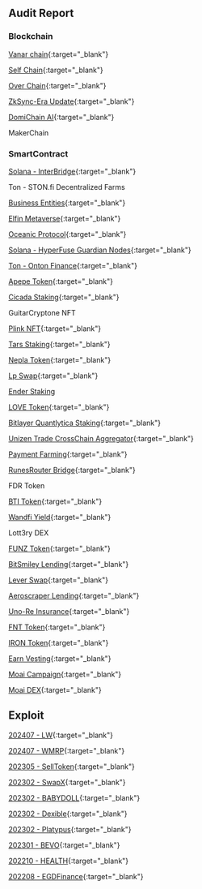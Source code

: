 ## Audit Report

### Blockchain

[Vanar chain](https://beosin.com/audits/Vanar_202405241000.pdf){:target="_blank"}

[Self Chain](https://beosin.com/audits/Self-Chain_202404191527.pdf){:target="_blank"}

[Over Chain](https://beosin.com/audits/OverFoundation_202405161539.pdf){:target="_blank"}

[ZkSync-Era Update](https://secure3-public-docs.s3.us-west-2.amazonaws.com/pdf/533/f24b8b2d.pdf){:target="_blank"}

[DomiChain AI](https://secure3-public-docs.s3.us-west-2.amazonaws.com/pdf/1069/38ff362a.pdf){:target="_blank"}

MakerChain

### SmartContract

[Solana - InterBridge](https://beosin.com/audits/InterBridge-Solana_202410161618.pdf){:target="_blank"}

Ton - STON.fi Decentralized Farms

[Business Entities](https://beosin.com/audits/Business-Entities_202409301658.pdf){:target="_blank"}

[Elfin Metaverse](https://beosin.com/audits/Elfin_Metaverse_202409191635.pdf){:target="_blank"}

[Oceanic Protocol](https://beosin.com/audits/Oceanic%20Protocol_202409141639.pdf){:target="_blank"}

[Solana - HyperFuse Guardian Nodes](https://beosin.com/audits/HyperFuse_Guardian_Nodes_202409111918.pdf){:target="_blank"}

[Ton - Onton Finance](https://beosin.com/audits/Onton%20Finance_202409121334.pdf){:target="_blank"}

[Apepe Token](https://beosin.com/audits/APEPE_202408151125.pdf){:target="_blank"}

[Cicada Staking](https://beosin.com/audits/Cicada_202408151045.pdf){:target="_blank"}

GuitarCryptone NFT

[Plink NFT](https://beosin.com/audits/PLinkNFT_202407291645.pdf){:target="_blank"}

[Tars Staking](https://beosin.com/audits/Tars-Staking_202406171546.pdf){:target="_blank"}

[Nepla Token](https://beosin.com/audits/NEPLA_202406171539.pdf){:target="_blank"}

[Lp Swap](https://beosin.com/audits/LpSwap_202407031133.pdf){:target="_blank"}

[Ender Staking](https://secure3-public-docs.s3.us-west-2.amazonaws.com/pdf/533/3765db00.pdf)

[LOVE Token](https://beosin.com/audits/LOVE_202406131728.pdf){:target="_blank"}

[Bitlayer Quantlytica Staking](https://beosin.com/audits/quantlytica%20staking_202406061446.pdf){:target="_blank"}

[Unizen Trade CrossChain Aggregator](https://beosin.com/audits/unizen-trade-aggregator_202406211146.pdf){:target="_blank"}

[Payment Farming](https://beosin.com/audits/Payment_202405171541.pdf){:target="_blank"}

[RunesRouter Bridge](https://beosin.com/audits/RunesRouter_202405101428.pdf){:target="_blank"}

FDR Token

[BTI Token](https://beosin.com/audits/BTI_202403131541.pdf){:target="_blank"}

[Wandfi Yield](https://beosin.com/audits/wandfi_202403081621.pdf){:target="_blank"}

Lott3ry DEX

[FUNZ Token](https://beosin.com/audits/FUNZ_202402291313.pdf){:target="_blank"}

[BitSmiley Lending](https://beosin.com/audits/BitSmiley_202403131010.pdf){:target="_blank"}

[Lever Swap](https://beosin.com/audits/LeverSwap_202401261639.pdf){:target="_blank"}

[Aeroscraper Lending](https://beosin.com/audits/Aeroscraper_202402020919.pdf){:target="_blank"}

[Uno-Re Insurance](https://beosin.com/audits/Uno-Re_202401310928.pdf){:target="_blank"}

[FNT Token](https://beosin.com/audits/FNT_202312141330.pdf){:target="_blank"}

[IRON Token](https://beosin.com/audits/IRON_202312041639.pdf){:target="_blank"}

[Earn Vesting](https://beosin.com/audits/EarnVesting_202312080910.pdf){:target="_blank"}

[Moai Campaign](https://beosin.com/audits/Moai-Campaign_202312131645.pdf){:target="_blank"}

[Moai DEX](https://beosin.com/audits/Moai-DEX_202312051330.pdf){:target="_blank"}

## Exploit

[202407 - LW](https://github.com/yewbs/Web3-Security/blob/main/exploit/readme.md#202407---lw){:target="_blank"}

[202407 - WMRP](https://github.com/yewbs/Web3-Security/blob/main/exploit/readme.md#202407---wmrp){:target="_blank"}

[202305 - SellToken](https://github.com/yewbs/Web3-Security/blob/main/exploit/readme.md#202305---selltoken){:target="_blank"}

[202302 - SwapX](https://github.com/yewbs/Web3-Security/blob/main/exploit/readme.md#202302---swapx){:target="_blank"}

[202302 - BABYDOLL](https://github.com/yewbs/Web3-Security/blob/main/exploit/readme.md#202302---babydoll){:target="_blank"}

[202302 - Dexible](https://github.com/yewbs/Web3-Security/blob/main/exploit/readme.md#202302---dexible){:target="_blank"}

[202302 - Platypus](https://github.com/yewbs/Web3-Security/blob/main/exploit/readme.md#202302---platypus){:target="_blank"}

[202301 - BEVO](https://github.com/yewbs/Web3-Security/blob/main/exploit/readme.md#202301---bevo){:target="_blank"}

[202210 - HEALTH](https://github.com/yewbs/Web3-Security/blob/main/exploit/readme.md#202210---health){:target="_blank"}

[202208 - EGDFinance](https://github.com/yewbs/Web3-Security/blob/main/exploit/readme.md#202208---egdfinance){:target="_blank"}
